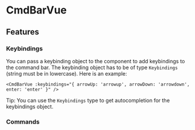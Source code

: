 # CmdBarVue

## Features

### Keybindings
You can pass a keybinding object to the component to add keybindings to the command bar. The keybinding object has to be of type `Keybindings` (string must be in lowercase). Here is an example:
``` vue
<CmdBarVue :keybindings="{ arrowUp: 'arrowup', arrowDown: 'arrowdown', enter: 'enter' }" />
```
Tip: You can use the `Keybindings` type to get autocompletion for the keybindings object.

### Commands
